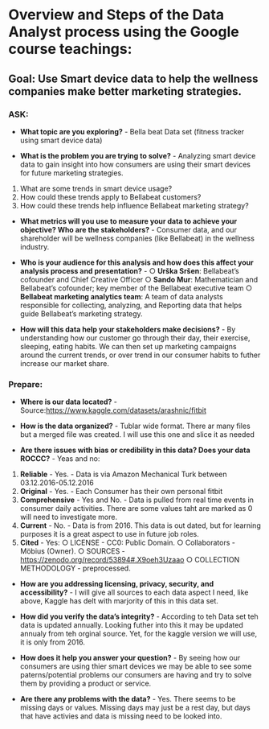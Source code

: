 # Overview and Steps of the Data Analyst process using the Google course teachings:

## Goal: Use Smart device data to help the wellness companies make better marketing strategies. 

### ASK:
* **What topic are you exploring?** - Bella beat Data set (fitness tracker using smart device data)

* **What is the problem you are trying to solve?** - Analyzing smart device data to gain insight into how consumers are using their smart devices for future marketing strategies.
1. What are some trends in smart device usage?
2. How could these trends apply to Bellabeat customers?
3. How could these trends help influence Bellabeat marketing strategy?

* **What metrics will you use to measure your data to achieve your objective? Who are the stakeholders?** - Consumer data, and our shareholder will be wellness companies (like Bellabeat) in the wellness industry. 


* **Who is your audience for this analysis and how does this affect your analysis process and presentation?** - 
○ **Urška Sršen**: Bellabeat’s cofounder and Chief Creative Officer
○ **Sando Mur**: Mathematician and Bellabeat’s cofounder; key member of the Bellabeat executive team
○ **Bellabeat marketing analytics team**: A team of data analysts responsible for collecting, analyzing, and
Reporting data that helps guide Bellabeat’s marketing strategy.

* **How will this data help your stakeholders make decisions?** - By understanding how our customer go through their day, their exercise, sleeping, eating habits. We can then set up marketing campaigns around the current trends, or over trend in our consumer habits to futher increase our market share.

### Prepare:

* **Where is our data located?** - Source:https://www.kaggle.com/datasets/arashnic/fitbit

* **How is the data organized?** - Tublar wide format. There ar many files but a merged file was created. I will use this one and slice it as needed

* **Are there issues with bias or credibility in this data? Does your data ROCCC?** - Yeas and no:
1. **Reliable** - Yes. - Data is via Amazon Mechanical Turk between 03.12.2016-05.12.2016
2. **Original** - Yes. - Each Consumer has their own personal fitbit
3. **Comprehensive** - Yes and No. - Data is pulled from real time events in consumer daily activities. There are some values taht are marked as 0 will need to investigate more.  
4. **Current** - No. - Data is from 2016. This data is out dated, but for learning purposes it is a great aspect to use in future job roles. 
5. **Cited** - Yes:
○ LICENSE - CC0: Public Domain.
○ Collaborators - Möbius (Owner).
○ SOURCES - https://zenodo.org/record/53894#.X9oeh3Uzaao
○ COLLECTION METHODOLOGY - preprocessed.

* **How are you addressing licensing, privacy, security, and accessibility?** - I will give all sources to each data aspect I need, like above, Kaggle has delt with marjority of this in this data set.

* **How did you verify the data’s integrity?** - According to teh Data set teh data is updated annually. Looking futher into this it may be updated annualy from teh orginal source. Yet, for the kaggle version we will use, it is only from 2016.

* **How does it help you answer your question?** - By seeing how our consumers are using thier smart devices we may be able to see some paterns/potential problems our consumers are having and try to solve them by providing a product or service. 

* **Are there any problems with the data?** - Yes. There seems to be missing days or values. Missing days may just be a rest day, but days that have activies and data is missing need to be looked into. 

